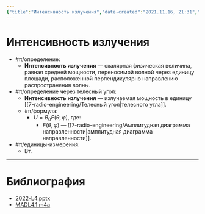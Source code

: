```yaml
---
{"title":"Интенсивность излучения","date-created":"2021.11.16, 21:31","date-modified":"2023.01.09, 15:56","aliases":[],"tags":[],"dg-publish":true,"permalink":"/7-radio-engineering/intensivnost-izlucheniya/","dgPassFrontmatter":true}
---
```



# Интенсивность излучения

- #π/определение:
	- **Интенсивность излучения** — скалярная физическая величина, равная средней мощности, переносимой волной через единицу площади, расположенной перпендикулярно направлению распространения волны.
- #π/определение через телесный угол:
	- **Интенсивность излучения** — излучаемая мощность в единицу [[7-radio-engineering/Телесный угол\|телесного угла]].
	- #π/формула:
		- $U=B_{0}F(\theta,\varphi)$, где:
			- $F(\theta,\varphi)$ — [[7-radio-engineering/Амплитудная диаграмма направленности\|амплитудная диаграмма направленности]].
- #π/единицы-измерения:
	- Вт.

---

# Библиография

- [2022-L4.pptx](file:///C:%5CUsers%5CMojo%5CiCloudDrive%5C_university%5CIllarionov%5Clecture-presentations%5C2022-L4.pptx)
- [MADL4.1.m4a](file:///C:%5CUsers%5CMojo%5CiCloudDrive%5C_university%5CIllarionov%5Clecture-recording%5CMADL4.1.m4a)
